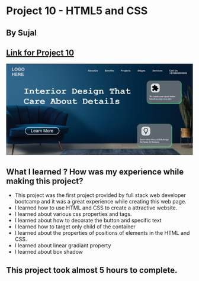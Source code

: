 # Project 10 - HTML5 and CSS 

## By Sujal

## [Link for Project 10](https://proj-10-mobile-responsive.netlify.app/) 

![project 10 completed](./Screenshot_1.png)

## What I learned ? How was my experience while making this project?

- This project was the first project provided by full stack web developer bootcamp and it was a great experience while creating this web page.
- I learned how to use HTML and CSS to create a attractive website.
- I learned about various css properties and tags.
- I learned about how to decorate the button and specific text
- I learned how to target only child of the container
- I learned about the properties of positions of elements in the HTML and CSS.
- I learned about linear gradiant property
- I learned about box shadow
## This project took almost 5 hours to complete.